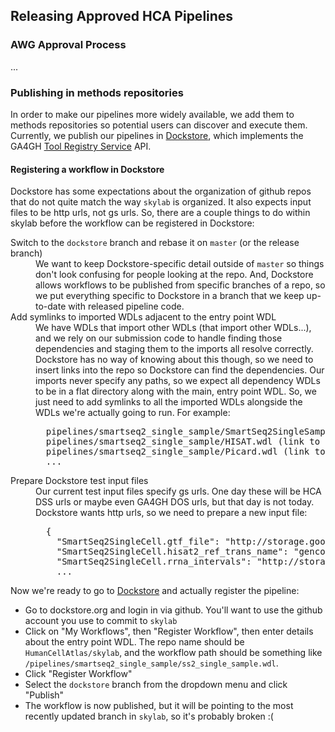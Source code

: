 ## Releasing Approved HCA Pipelines

### AWG Approval Process

...

### Publishing in methods repositories
In order to make our pipelines more widely available, we add them to methods repositories so potential users can discover and execute them. Currently, we publish our pipelines in [Dockstore](https://dockstore.org/), which implements the GA4GH [Tool Registry Service](https://github.com/ga4gh/tool-registry-schemas) API.

#### Registering a workflow in Dockstore
Dockstore has some expectations about the organization of github repos that do not quite match the way `skylab` is organized. It also expects input files to be http urls, not gs urls. So, there are a couple things to do within skylab before the workflow can be registered in Dockstore:

<dl>
  <dt>Switch to the <code>dockstore</code> branch and rebase it on <code>master</code> (or the release branch)</dt>
  <dd>We want to keep Dockstore-specific detail outside of <code>master</code> so things don't look confusing for people looking at the repo. And, Dockstore allows workflows to be published from specific branches of a repo, so we put everything specific to Dockstore in a branch that we keep up-to-date with released pipeline code.</dd>
  <dt>Add symlinks to imported WDLs adjacent to the entry point WDL</dt>
  <dd>We have WDLs that import other WDLs (that import other WDLs...), and we rely on our submission code to handle finding those dependencies and staging them to the imports all resolve correctly. Dockstore has no way of knowing about this though, so we need to insert links into the repo so Dockstore can find the dependencies.
  Our imports never specify any paths, so we expect all dependency WDLs to be in a flat directory along with the main, entry point WDL. So, we just need to add symlinks to all the imported WDLs alongside the WDLs we're actually going to run. For example:
  <pre>
  pipelines/smartseq2_single_sample/SmartSeq2SingleSample.wdl
  pipelines/smartseq2_single_sample/HISAT.wdl (link to ../../library/tasks/HISAT.wdl)
  pipelines/smartseq2_single_sample/Picard.wdl (link to ../../library/tasks/Picard.wdl)
  ...</pre></dd>
  <dt>Prepare Dockstore test input files</dt>
  <dd>Our current test input files specify gs urls. One day these will be HCA DSS urls or maybe even GA4GH DOS urls, but that day is not today. Dockstore wants http urls, so we need to prepare a new input file:
  <pre>
  {
    "SmartSeq2SingleCell.gtf_file": "http://storage.googleapis.com/hca-dcp-mint-test-data/reference/GRCh38_Gencode/gencode.v27.primary_assembly.annotation.gtf",
    "SmartSeq2SingleCell.hisat2_ref_trans_name": "gencode_v27_trans_rsem",
    "SmartSeq2SingleCell.rrna_intervals": "http://storage.googleapis.com/hca-dcp-mint-test-data/reference/GRCh38_Gencode/gencode.v27.rRNA.interval_list",
    ...</pre></dd>
</dl>

Now we're ready to go to [Dockstore](https://dockstore.org/) and actually register the pipeline:

- Go to dockstore.org and login in via github. You'll want to use the github account you use to commit to `skylab`
- Click on "My Workflows", then "Register Workflow", then enter details about the entry point WDL. The repo name should be `HumanCellAtlas/skylab`, and the workflow path should be something like `/pipelines/smartseq2_single_sample/ss2_single_sample.wdl`.
- Click "Register Workflow"
- Select the `dockstore` branch from the dropdown menu and click "Publish"
- The workflow is now published, but it will be pointing to the most recently updated branch in `skylab`, so it's probably broken :(
